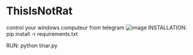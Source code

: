 # ThisIsNotRat
control your windows computeur from telegram
![image](https://github.com/RealBey/ThisIsNotRat/assets/85953451/90393dd7-9980-46e4-b19e-050d906787a3)
INSTALLATION:
pip install -r requirements.txt

RUN:
python tinar.py
